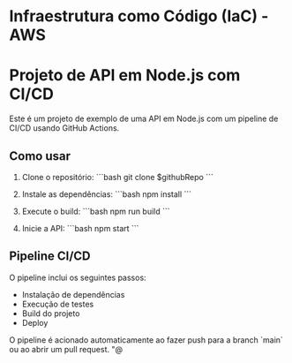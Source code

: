 # Infraestrutura como Código (IaC) - AWS



# Projeto de API em Node.js com CI/CD

Este é um projeto de exemplo de uma API em Node.js com um pipeline de CI/CD usando GitHub Actions.

## Como usar

1. Clone o repositório:
   \`\`\`bash
   git clone $githubRepo
   \`\`\`

2. Instale as dependências:
   \`\`\`bash
   npm install
   \`\`\`

3. Execute o build:
   \`\`\`bash
   npm run build
   \`\`\`

4. Inicie a API:
   \`\`\`bash
   npm start
   \`\`\`

## Pipeline CI/CD

O pipeline inclui os seguintes passos:
- Instalação de dependências
- Execução de testes
- Build do projeto
- Deploy

O pipeline é acionado automaticamente ao fazer push para a branch \`main\` ou ao abrir um pull request.
"@